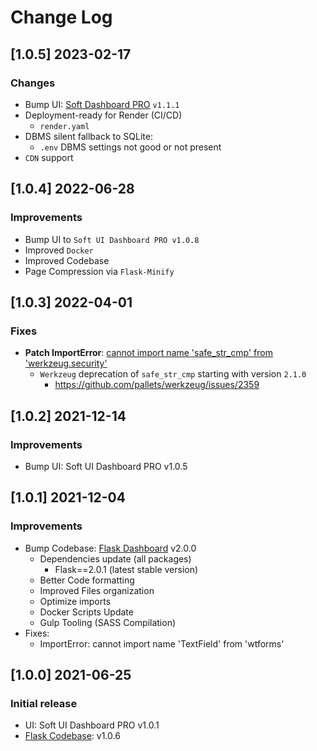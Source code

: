 # Change Log

## [1.0.5] 2023-02-17 
### Changes

- Bump UI: [Soft Dashboard PRO](https://bit.ly/2RtSXVa) `v1.1.1`
- Deployment-ready for Render (CI/CD)
  - `render.yaml`
- DBMS silent fallback to SQLite:
  - `.env` DBMS settings not good or not present
- `CDN` support

## [1.0.4] 2022-06-28
### Improvements

- Bump UI to `Soft UI Dashboard PRO v1.0.8`
- Improved `Docker`
- Improved Codebase
- Page Compression via `Flask-Minify`

## [1.0.3] 2022-04-01
### Fixes

- **Patch ImportError**: [cannot import name 'safe_str_cmp' from 'werkzeug.security'](https://docs.appseed.us/content/how-to-fix/importerror-cannot-import-name-safe_str_cmp-from-werkzeug.security)
  - `Werkzeug` deprecation of `safe_str_cmp` starting with version `2.1.0`
    - https://github.com/pallets/werkzeug/issues/2359

## [1.0.2] 2021-12-14
### Improvements

- Bump UI: Soft UI Dashboard PRO v1.0.5

## [1.0.1] 2021-12-04
### Improvements

- Bump Codebase: [Flask Dashboard](https://github.com/app-generator/boilerplate-code-flask-dashboard) v2.0.0
  - Dependencies update (all packages) 
    - Flask==2.0.1 (latest stable version)
  - Better Code formatting
  - Improved Files organization
  - Optimize imports
  - Docker Scripts Update
  - Gulp Tooling  (SASS Compilation)
- Fixes:  
  - ImportError: cannot import name 'TextField' from 'wtforms'

## [1.0.0] 2021-06-25
### Initial release

- UI: Soft UI Dashboard PRO v1.0.1
- [Flask Codebase](https://github.com/app-generator/boilerplate-code-flask-dashboard): v1.0.6
